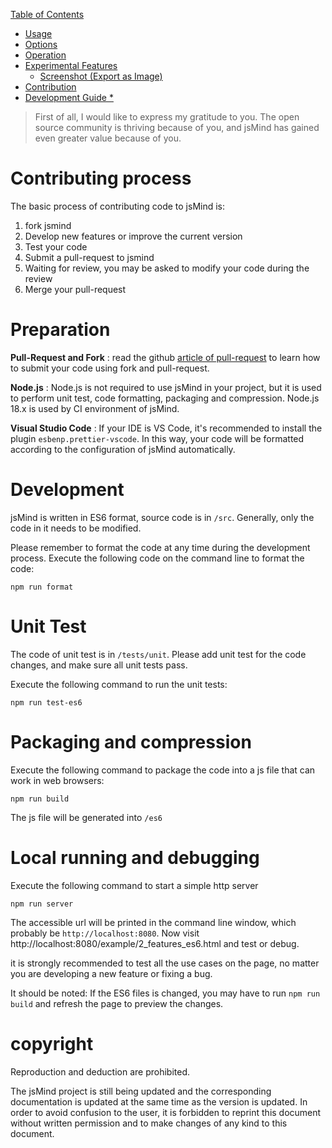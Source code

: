 [Table of Contents](index.md)

* [Usage](1.usage.md)
* [Options](2.options.md)
* [Operation](3.operation.md)
* [Experimental Features](experimental-features.md)
  * [Screenshot (Export as Image)](plugin-screenshot.md)
* [Contribution](4.contribution.md)
* [Development Guide *](5.development.md)


> First of all, I would like to express my gratitude to you. The open source community is thriving because of you, and jsMind has gained even greater value because of you.

Contributing process
===

The basic process of contributing code to jsMind is:

1. fork jsmind
2. Develop new features or improve the current version
3. Test your code
4. Submit a pull-request to jsmind
5. Waiting for review, you may be asked to modify your code during the review
6. Merge your pull-request

Preparation
===

**Pull-Request and Fork** : read the github [article of pull-request](https://docs.github.com/cn/pull-requests) to learn how to submit your code using fork and pull-request.

**Node.js** : Node.js is not required to use jsMind in your project, but it is used to perform unit test, code formatting, packaging and compression. Node.js 18.x is used by CI environment of jsMind.

**Visual Studio Code** : If your IDE is VS Code, it's recommended to install the plugin `esbenp.prettier-vscode`. In this way, your code will be formatted according to the configuration of jsMind automatically.

Development
===

jsMind is written in ES6 format, source code is in `/src`. Generally, only the code in it needs to be modified.

Please remember to format the code at any time during the development process. Execute the following code on the command line to format the code:

```
npm run format
```

Unit Test
===

The code of unit test is in `/tests/unit`. Please add unit test for the code changes, and make sure all unit tests pass.

Execute the following command to run the unit tests:

```
npm run test-es6
```

Packaging and compression
===

Execute the following command to package the code into a js file that can work in web browsers:

```
npm run build
```

The js file will be generated into `/es6`

Local running and debugging
===
Execute the following command to start a simple http server

```
npm run server
```

The accessible url will be printed in the command line window, which probably be `http://localhost:8080`. Now visit http://localhost:8080/example/2_features_es6.html and test or debug.

it is strongly recommended to test all the use cases on the page, no matter you are developing a new feature or fixing a bug.

It should be noted: If the ES6 files is changed, you may have to run `npm run build` and refresh the page to preview the changes.


copyright
===

Reproduction and deduction are prohibited.

The jsMind project is still being updated and the corresponding documentation is updated at the same time as the version is updated. In order to avoid confusion to the user, it is forbidden to reprint this document without written permission and to make changes of any kind to this document.